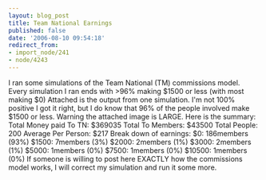 ```yaml
---
layout: blog_post
title: Team National Earnings
published: false
date: '2006-08-10 09:54:18'
redirect_from:
- import_node/241
- node/4243
---
```


I ran some simulations of the Team National (TM) commissions model. Every simulation I ran ends with \>96% making $1500 or less (with most making $0) Attached is the output from one simulation. I'm not 100% positive I got it right, but I do know that 96% of the people involved make $1500 or less. Warning the attached image is LARGE. Here is the summary: Total Money paid To TN: $369035 Total To Members: $43500 Total People: 200 Average Per Person: $217 Break down of earnings: $0: 186members (93%) $1500: 7members (3%) $2000: 2members (1%) $3000: 2members (1%) $5000: 1members (0%) $7500: 1members (0%) $10500: 1members (0%) If someone is willing to post here EXACTLY how the commissions model works, I will correct my simulation and run it some more.

